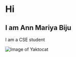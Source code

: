 # Hi
## I am Ann Mariya Biju


I am a CSE student



![Image of Yaktocat](https://octodex.github.com/images/yaktocat.png)
